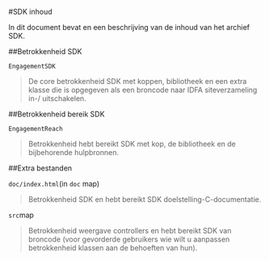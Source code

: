 <properties
    pageTitle="Azure Mobile betrokkenheid iOS SDK inhoud"
    description="Meest recente updates en procedures voor iOS SDK voor Azure Mobile betrokkenheid"
    services="mobile-engagement"
    documentationCenter="mobile"
    authors="MehrdadMzfr"
    manager="dwrede"
    editor="" />

<tags
    ms.service="mobile-engagement"
    ms.workload="mobile"
    ms.tgt_pltfrm="mobile-ios"
    ms.devlang="objective-c"
    ms.topic="article"
    ms.date="08/19/2016"
    ms.author="piyushjo" />

#<a name="sdk-content"></a>SDK inhoud

In dit document bevat en een beschrijving van de inhoud van het archief SDK.

##<a name="engagement-sdk"></a>Betrokkenheid SDK

`EngagementSDK`

> De core betrokkenheid SDK met koppen, bibliotheek en een extra klasse die is opgegeven als een broncode naar IDFA siteverzameling in-/ uitschakelen.

##<a name="engagement-reach-sdk"></a>Betrokkenheid bereik SDK

`EngagementReach`

> Betrokkenheid hebt bereikt SDK met kop, de bibliotheek en de bijbehorende hulpbronnen.

##<a name="additional-files"></a>Extra bestanden

`doc/index.html`(in `doc` map)

> Betrokkenheid SDK en hebt bereikt SDK doelstelling-C-documentatie.

`src`map

> Betrokkenheid weergave controllers en hebt bereikt SDK van broncode (voor gevorderde gebruikers wie wilt u aanpassen betrokkenheid klassen aan de behoeften van hun).
